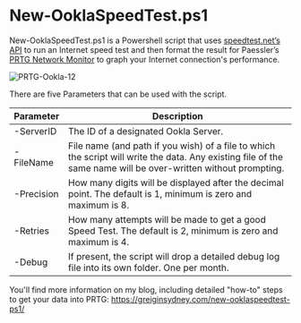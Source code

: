 # New-OoklaSpeedTest.ps1

New-OoklaSpeedTest.ps1 is a Powershell script that uses [speedtest.net’s API](https://www.speedtest.net/insights/blog/introducing-speedtest-cli/) to run an Internet speed test and then format the result for Paessler’s [PRTG Network Monitor](https://www.paessler.com/prtg) to graph your Internet connection's performance. 

![PRTG-Ookla-12](https://user-images.githubusercontent.com/44954153/87398915-f075c500-c5f9-11ea-802f-6bc7e385cdb2.png)

There are five Parameters that can be used with the script. 

Parameter | Description
------------ | -------------
-ServerID | The ID of a designated Ookla Server.
-FileName | File name (and path if you wish) of a file to which the script will write the data. Any existing file of the same name will be over-written without prompting.
-Precision |	How many digits will be displayed after the decimal point. The default is 1, minimum is zero and maximum is 8.
-Retries	| How many attempts will be made to get a good Speed Test. The default is 2, minimum is zero and maximum is 4.
-Debug	| If present, the script will drop a detailed debug log file into its own folder. One per month.

You'll find more information on my blog, including detailed "how-to" steps to get your data into PRTG: https://greiginsydney.com/new-ooklaspeedtest-ps1/
